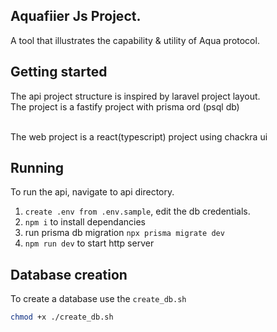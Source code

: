 ## Aquafiier Js Project.
A tool that illustrates the capability & utility of Aqua protocol.

## Getting started 
The api project structure is inspired by laravel project layout.<br/> The project is a fastify project with prisma ord (psql db)<br/><br/>

The web project is a react(typescript) project using chackra ui


## Running 
To run the api, navigate to api directory.
1. `create .env from .env.sample`, edit the db credentials.
2. `npm i` to install dependancies
3. run prisma db migration `npx prisma migrate dev`
4. `npm run dev` to start http server

## Database creation

To create a database use the `create_db.sh`

```bash
chmod +x ./create_db.sh
```